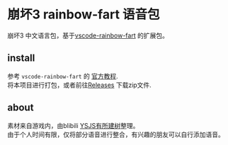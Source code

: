 # 崩坏3 rainbow-fart 语音包

崩坏3 中文语言包，基于[vscode-rainbow-fart](https://github.com/SaekiRaku/vscode-rainbow-fart) 的扩展包。  

## install
参考 `vscode-rainbow-fart` 的 [官方教程](https://saekiraku.github.io/vscode-rainbow-fart/#/zh/README.md).  
将本项目进行打包，或者前往[Releases](https://github.com/zer0e/bh3-rainbow-fart/releases) 下载zip文件.  


## about
素材来自游戏内，由blibili [YSJS有所建树](https://www.bilibili.com/video/av82567418)整理。  
由于个人时间有限，仅将部分语音进行整合，有兴趣的朋友可以自行添加语音。  